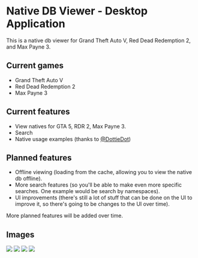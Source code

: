 # Native DB Viewer - Desktop Application
This is a native db viewer for Grand Theft Auto V, Red Dead Redemption 2, and Max Payne 3.

## Current games
- Grand Theft Auto V
- Red Dead Redemption 2
- Max Payne 3

## Current features
- View natives for GTA 5, RDR 2, Max Payne 3.
- Search
- Native usage examples (thanks to [@DottieDot](https://github.com/DottieDot))

## Planned features
- Offline viewing (loading from the cache, allowing you to view the native db offline).
- More search features (so you'll be able to make even more specific searches. One example would be search by namespaces).
- UI improvements (there's still a lot of stuff that can be done on the UI to improve it, so there's going to be changes to the UI over time).

More planned features will be added over time.

## Images
![](https://i.imgur.com/bNETB3f.jpg)
![](https://i.imgur.com/mcQzvlo.jpg)
![](https://i.imgur.com/uCIYMVG.jpg)
![](https://i.imgur.com/ck2b08C.jpg)
